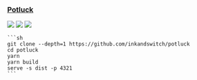 ### [Potluck](https://github.com/inkandswitch/potluck)

![](https://img.shields.io/github/license//inkandswitch/potluck?style=flat-square) ![](https://img.shields.io/github/last-commit/scillidan/potluck/main?label=last%20commit%20(fork)&style=flat-square) ![](https://img.shields.io/badge/Vercel-black?style=flat&logo=Vercel&logoColor=white)

````{tab} From source
```sh
git clone --depth=1 https://github.com/inkandswitch/potluck
cd potluck
yarn
yarn build
serve -s dist -p 4321
```
````